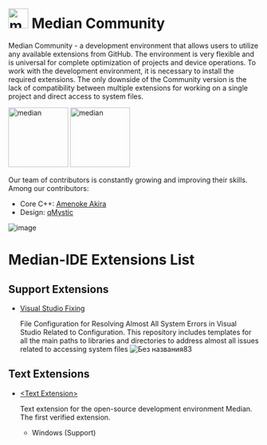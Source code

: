 # <img width="40" alt="median" src="https://github.com/user-attachments/assets/217b3780-27e2-49f4-81b7-f6f340d9d3fd"> Median Community
Median Community - a development environment that allows users to utilize any available extensions from GitHub. The environment is very flexible and is universal for complete optimization of projects and device operations. To work with the development environment, it is necessary to install the required extensions. The only downside of the Community version is the lack of compatibility between multiple extensions for working on a single project and direct access to system files.

<img width="120" alt="median" src="https://github.com/user-attachments/assets/1a2829fc-7c69-477b-84b0-ee08dbaf8a91"> <img width="120" alt="median" src="https://github.com/user-attachments/assets/92d7e603-26bc-4841-a9f0-9f4cc132105f">

Our team of contributors is constantly growing and improving their skills.
Among our contributors:
* Core C++: [Amenoke Akira](https://github.com/AmenokeAkira)
* Design: [qMystic](https://github.com/mysticdesign)

![image](https://github.com/user-attachments/assets/e2b8a1ac-35e2-4646-aa16-c424c127e730) 
    
# Median-IDE Extensions List
## Support Extensions
* [Visual Studio Fixing](https://github.com/AmenokeAkira/Visual-Studio-Fixing)

  File Configuration for Resolving Almost All System Errors in Visual Studio Related to Configuration.
  This repository includes templates for all the main paths to libraries and directories to address almost all issues related to accessing system files
    ![Без названия83](https://github.com/user-attachments/assets/46c37dab-d228-4f5c-85f4-d778013b4e77)
  
## Text Extensions
* [\<Text Extension\>](https://github.com/AmenokeAkira/Text-Extension)
  
  Text extension for the open-source development environment Median. The first verified extension.

  * Windows (Support)
